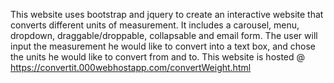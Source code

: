 This website uses bootstrap and jquery to create an interactive website that converts different units of measurement. It includes a carousel, menu, dropdown, draggable/droppable, collapsable and email form.
The user will input the measurement he  would like to convert into a text box, and chose the units he would like to convert from and to. 
This website is hosted @ https://convertit.000webhostapp.com/convertWeight.html